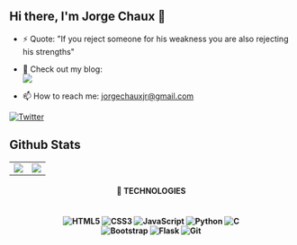 <!--
**jorgechauxjr/jorgechauxjr** is a ✨ _special_ ✨ repository because its `README.md` (this file) appears on your GitHub profile.

Here are some ideas to get you started:

- 🔭 I’m currently working on ...
- 🌱 I’m currently learning ...
- 👯 I’m looking to collaborate on ...
- 🤔 I’m looking for help with ...
- 💬 Ask me about ...
- 📫 How to reach me: ...
- 😄 Pronouns: ...
- ⚡ Fun fact: ... 
-->

<!--

## Hi there, I'm [Jorge Chaux](https://www.linkedin.com/in/jorgechauxjr/) 👋

- 🔭 I studied fullstack software development at Holberton School (2019-2021)

- Holberton School is a full time project-based intensive program.

- 👯 I'm open to work as a Frontend developer (JavaScript, React)


- ⚡ Quote: "If you reject someone for his weakness you are also rejecting his strengths"

- 💬 Check out my blog:
<br><a href="https://medium.com/@jorgechauxjr" target="_blank"><img src="https://img.shields.io/badge/Medium-12100E?style=for-the-badge&logo=medium&logoColor=white"></a>

- 📫 How to reach me: jorgechauxjr@gmail.com

[![LinkedIn](https://img.shields.io/badge/linkedin-%230077B5.svg?&style=for-the-badge&logo=linkedin&logoColor=white)][1]
[![Twitter](https://img.shields.io/badge/twitter-%231DA1F2.svg?&style=for-the-badge&logo=twitter&logoColor=white)][2]

[1]: https://www.linkedin.com/in/jorgechauxjr/
[2]: https://twitter.com/jorgechauxjr

-->

## Hi there, I'm Jorge Chaux 👋

- ⚡ Quote: "If you reject someone for his weakness you are also rejecting his strengths"

- 💬 Check out my blog:
<br><a href="https://medium.com/@jorgechauxjr" target="_blank"><img src="https://img.shields.io/badge/Medium-12100E?style=for-the-badge&logo=medium&logoColor=white"></a>

- 📫 How to reach me: jorgechauxjr@gmail.com

[![Twitter](https://img.shields.io/badge/twitter-%231DA1F2.svg?&style=for-the-badge&logo=twitter&logoColor=white)][2]

[2]: https://twitter.com/jorgechauxjr

## Github Stats

<table align="center">
	<tr>
		<td>
      <img src="https://github-readme-stats.vercel.app/api?username=jorgechauxjr&show_icons=true&theme=highcontrast">
		</td>
		<td>
      <img src="https://github-readme-stats.vercel.app/api/top-langs/?username=jorgechauxjr&theme=highcontrast">
		</td>
	</tr>
</table>


<h4 align="center">🚀 TECHNOLOGIES
<br><br>
<h4 align="center">
<img alt="HTML5" src="https://img.shields.io/badge/html5-%23E34F26.svg?style=for-the-badge&logo=html5&logoColor=white"/>
<img alt="CSS3" src="https://img.shields.io/badge/css3-%231572B6.svg?style=for-the-badge&logo=css3&logoColor=white"/>
<img alt="JavaScript" src="https://img.shields.io/badge/javascript-%23323330.svg?style=for-the-badge&logo=javascript&logoColor=%23F7DF1E"/>
<img alt="Python" src="https://img.shields.io/badge/python-%2314354C.svg?style=for-the-badge&logo=python&logoColor=white"/>
<img alt="C" src="https://img.shields.io/badge/c-%2300599C.svg?style=for-the-badge&logo=c&logoColor=white"/> <br>
<img alt="Bootstrap" src="https://img.shields.io/badge/bootstrap-%23563D7C.svg?style=for-the-badge&logo=bootstrap&logoColor=white"/>
<img alt="Flask" src="https://img.shields.io/badge/flask-%23000.svg?style=for-the-badge&logo=flask&logoColor=white"/>
<img alt="Git" src="https://img.shields.io/badge/git-%23F05033.svg?style=for-the-badge&logo=git&logoColor=white"/>
</h4>
<br>
